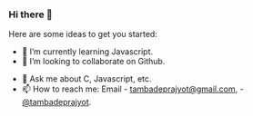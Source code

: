 ### Hi there 👋

<!--
**Prajyot-Tambade/Prajyot-Tambade** is a ✨ _special_ ✨ repository because its `README.md` (this file) appears on your GitHub profile.
-->

Here are some ideas to get you started:

<!--
- 🔭 I’m currently working on ...
-->
- 🌱 I’m currently learning Javascript.
- 👯 I’m looking to collaborate on Github.
<!--
- 🤔 I’m looking for help with ...
-->
- 💬 Ask me about C, Javascript, etc.
- 📫 How to reach me: Email - tambadeprajyot@gmail.com, - [@tambadeprajyot](https://twitter.com/tambadeprajyot).
<!--
- 😄 Pronouns: ...
- ⚡ Fun fact: ...
-->
